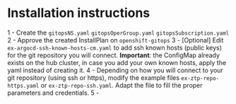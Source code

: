 # Installation instructions

 1 - Create the `gitopsNS.yaml` `gitopsOperGroup.yaml` `gitopsSubscription.yaml`
 2 - Approve the created InstallPlan on `openshift-gitops`
 3 - [Optional] Edit `ex-argocd-ssh-known-hosts-cm.yaml` to add ssh known hosts (public keys) for the git repository you will connect. **Important**: the ConfigMap already exists on the hub cluster, in case you add your own known hosts, apply the yaml instead of creating it.
 4 - Depending on how you will connect to your git repository (using ssh or https), modify the example files `ex-ztp-repo-https.yaml` or `ex-ztp-repo-ssh.yaml`. Adapt the file to fill the proper parameters and credentials.
 5 -  
